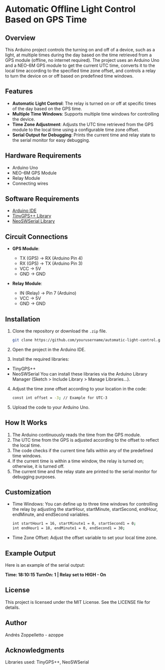 # Automatic Offline Light Control Based on GPS Time

## Overview

This Arduino project controls the turning on and off of a device, such as a light, at multiple times during the day based on the time retrieved from a GPS module (offline, no internet required). The project uses an Arduino Uno and a NEO-6M GPS module to get the current UTC time, converts it to the local time according to the specified time zone offset, and controls a relay to turn the device on or off based on predefined time windows.

## Features

- **Automatic Light Control**: The relay is turned on or off at specific times of the day based on the GPS time.
- **Multiple Time Windows**: Supports multiple time windows for controlling the device.
- **Time Zone Adjustment**: Adjusts the UTC time retrieved from the GPS module to the local time using a configurable time zone offset.
- **Serial Output for Debugging**: Prints the current time and relay state to the serial monitor for easy debugging.

## Hardware Requirements

- Arduino Uno
- NEO-6M GPS Module
- Relay Module
- Connecting wires

## Software Requirements

- [Arduino IDE](https://www.arduino.cc/en/software)
- [TinyGPS++ Library](https://github.com/mikalhart/TinyGPSPlus)
- [NeoSWSerial Library](https://github.com/SlashDevin/NeoSWSerial)

## Circuit Connections

- **GPS Module**:
  - TX (GPS) → RX (Arduino Pin 4)
  - RX (GPS) → TX (Arduino Pin 3)
  - VCC → 5V
  - GND → GND

- **Relay Module**:
  - IN (Relay) → Pin 7 (Arduino)
  - VCC → 5V
  - GND → GND

## Installation

1. Clone the repository or download the `.zip` file.
   ```bash
   git clone https://github.com/yourusername/automatic-light-control.git
2. Open the project in the Arduino IDE.

3. Install the required libraries:

- TinyGPS++
- NeoSWSerial
You can install these libraries via the Arduino Library Manager (Sketch > Include Library > Manage Libraries...).

4. Adjust the time zone offset according to your location in the code:
   ```bash
   const int offset = -3; // Example for UTC-3
5. Upload the code to your Arduino Uno.

## How It Works
1. The Arduino continuously reads the time from the GPS module.
2. The UTC time from the GPS is adjusted according to the offset to reflect the local time.
3. The code checks if the current time falls within any of the predefined time windows.
4. If the current time is within a time window, the relay is turned on; otherwise, it is turned off.
5. The current time and the relay state are printed to the serial monitor for debugging purposes.

## Customization
- Time Windows: You can define up to three time windows for controlling the relay by adjusting the startHour, startMinute, startSecond, endHour, endMinute, and endSecond variables.
   ```bash
   int startHour1 = 16, startMinute1 = 0, startSecond1 = 0;
   int endHour1 = 18, endMinute1 = 0, endSecond1 = 30;
- Time Zone Offset: Adjust the offset variable to set your local time zone.

## Example Output
Here is an example of the serial output:

**Time: 18:10:15
TurnOn: 1 | Relay set to HIGH - On**

## License
This project is licensed under the MIT License. See the LICENSE file for details.

## Author
Andrés Zoppelletto - azoppe

## Acknowledgments
Libraries used: TinyGPS++, NeoSWSerial
